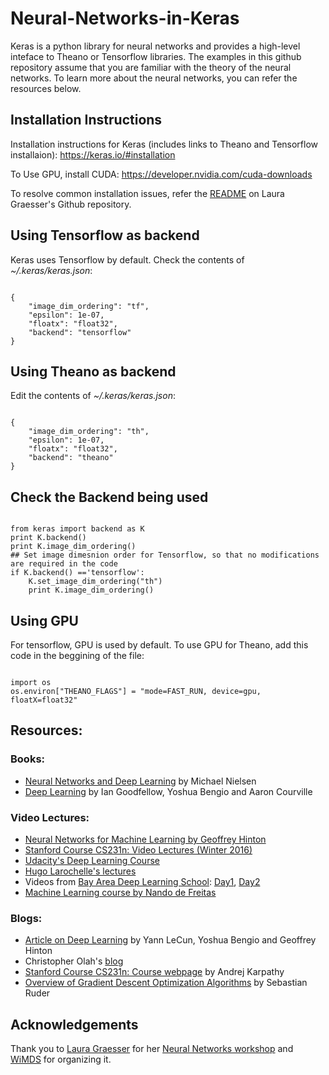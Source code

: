 # Neural-Networks-in-Keras
Keras is a python library for neural networks and provides a high-level inteface to Theano or Tensorflow libraries. The examples in this github repository assume that you are familiar with the theory of the neural networks. To learn more about the neural networks, you can refer the resources below.

## Installation Instructions
Installation instructions for Keras (includes links to Theano and Tensorflow installaion):
https://keras.io/#installation

To Use GPU, install CUDA: https://developer.nvidia.com/cuda-downloads

To resolve common installation issues, refer the [README](https://github.com/lgraesser/Neural-Networks-Workshop-Materials-WiMLDS) on Laura Graesser's Github repository.


## Using Tensorflow as backend
Keras uses Tensorflow by default. 
Check the contents of *~/.keras/keras.json*:
<pre><code>
{
    "image_dim_ordering": "tf",
    "epsilon": 1e-07,
    "floatx": "float32",
    "backend": "tensorflow"
}
</pre></code>


## Using Theano as backend
Edit the contents of *~/.keras/keras.json*:
<pre><code>
{
    "image_dim_ordering": "th", 
    "epsilon": 1e-07, 
    "floatx": "float32", 
    "backend": "theano"
}
</pre></code>

## Check the Backend being used
<pre><code>
from keras import backend as K
print K.backend()
print K.image_dim_ordering()
## Set image dimesnion order for Tensorflow, so that no modifications are required in the code
if K.backend() =='tensorflow':
    K.set_image_dim_ordering("th")
    print K.image_dim_ordering()
</pre></code>

## Using GPU
For tensorflow, GPU is used by default.
To use GPU for Theano, add this code in the beggining of the file:
<pre><code>
import os
os.environ["THEANO_FLAGS"] = "mode=FAST_RUN, device=gpu, floatX=float32"
</pre></code>

## Resources:
### Books:
* [Neural Networks and Deep Learning](http://neuralnetworksanddeeplearning.com/) by Michael Nielsen
* [Deep Learning](http://www.deeplearningbook.org/) by Ian Goodfellow, Yoshua Bengio and Aaron Courville

### Video Lectures:
* [Neural Networks for Machine Learning by Geoffrey Hinton](https://www.coursera.org/learn/neural-networks)
* [Stanford Course CS231n: Video Lectures (Winter 2016)](https://www.youtube.com/playlist?list=PLkt2uSq6rBVctENoVBg1TpCC7OQi31AlC)
* [Udacity's Deep Learning Course](https://www.udacity.com/course/deep-learning--ud730)
* [Hugo Larochelle's lectures](https://www.youtube.com/playlist?list=PL6Xpj9I5qXYEcOhn7TqghAJ6NAPrNmUBH)
* Videos from [Bay Area Deep Learning School](http://www.bayareadlschool.org/): [Day1](https://www.youtube.com/watch?v=eyovmAtoUx0), [Day2](https://www.youtube.com/watch?v=9dXiAecyJrY)
* [Machine Learning course by Nando de Freitas](https://www.cs.ox.ac.uk/people/nando.defreitas/machinelearning/)

### Blogs:
* [Article on Deep Learning](https://www.cs.nyu.edu/mishra/COURSES/15.Summer/lecun2015.pdf) by Yann LeCun, Yoshua Bengio and Geoffrey Hinton
* Christopher Olah's [blog](http://colah.github.io/)
* [Stanford Course CS231n: Course webpage](https://cs231n.github.io/) by Andrej Karpathy 
* [Overview of Gradient Descent Optimization Algorithms](http://sebastianruder.com/optimizing-gradient-descent/) by Sebastian Ruder

## Acknowledgements
Thank you to [Laura Graesser](https://learningmachinelearning.org/) for her [Neural Networks workshop](https://github.com/lgraesser/Neural-Networks-Workshop-Materials-WiMLDS) and [WiMDS](https://www.meetup.com/NYC-Women-in-Machine-Learning-Data-Science/events/235881587/) for organizing it.
